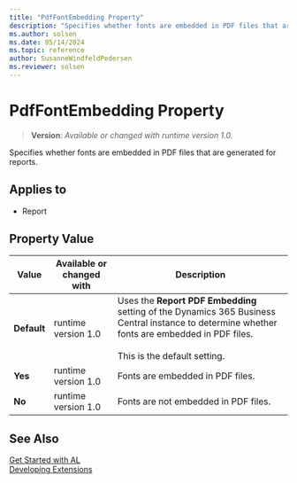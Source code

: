 ```yaml
---
title: "PdfFontEmbedding Property"
description: "Specifies whether fonts are embedded in PDF files that are generated for reports."
ms.author: solsen
ms.date: 05/14/2024
ms.topic: reference
author: SusanneWindfeldPedersen
ms.reviewer: solsen
---
```

[//]: # (START>DO_NOT_EDIT)
[//]: # (IMPORTANT:Do not edit any of the content between here and the END>DO_NOT_EDIT.)
[//]: # (Any modifications should be made in the .xml files in the ModernDev repo.)
# PdfFontEmbedding Property
> **Version**: _Available or changed with runtime version 1.0._

Specifies whether fonts are embedded in PDF files that are generated for reports.

## Applies to
-   Report

## Property Value

|Value|Available or changed with|Description|
|-----------|-----------|---------------------------------------|
|**Default**|runtime version 1.0|Uses the **Report PDF Embedding** setting of the Dynamics 365 Business Central instance to determine whether fonts are embedded in PDF files.  <br /><br /> This is the default setting.|
|**Yes**|runtime version 1.0|Fonts are embedded in PDF files.|
|**No**|runtime version 1.0|Fonts are not embedded in PDF files.|

[//]: # (IMPORTANT: END>DO_NOT_EDIT)


## See Also  
[Get Started with AL](../devenv-get-started.md)  
[Developing Extensions](../devenv-dev-overview.md)  
